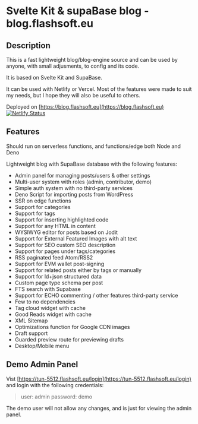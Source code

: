 # Svelte Kit & supaBase blog - blog.flashsoft.eu

## Description

This is a fast lightweight blog/blog-engine source and can be used by anyone, with small adjusments, to config and its code.

It is based on Svelte Kit and SupaBase.

It can be used with Netlify or Vercel.
Most of the features were made to suit my needs, but I hope they will also be useful to others.

Deployed on [https://blog.flashsoft.eu](https://blog.flashsoft.eu)
[![Netlify Status](https://api.netlify.com/api/v1/badges/fc8f8d80-365f-4e3a-8dc4-ee441c44eef5/deploy-status)](https://app.netlify.com/sites/bfsk/deploys)

## Features

Should run on serverless functions, and functions/edge both Node and Deno

Lightweight blog with SupaBase database with the following features:

- Admin panel for managing posts/users & other settings
- Multi-user system with roles (admin, contributor, demo)
- Simple auth system with no third-party services
- Deno Script for importing posts from WordPress
- SSR on edge functions
- Support for categories
- Support for tags
- Support for inserting highlighted code
- Support for any HTML in content
- WYSIWYG editor for posts based on Jodit
- Support for External Featured Images with alt text
- Support for SEO custom SEO description
- Support for pages under tags/categories
- RSS paginated feed Atom/RSS2
- Support for EVM wallet post-signing
- Support for related posts either by tags or manually
- Support for ld+json structured data
- Custom page type schema per post
- FTS search with Supabase
- Support for ECHO commenting / other features third-party service
- Few to no dependencies
- Tag cloud widget with cache
- Good Reads widget with cache
- XML Sitemap
- Optimizations function for Google CDN images
- Draft support
- Guarded preview route for previewing drafts
- Desktop/Mobile menu

## Demo Admin Panel

Vist [https://tun-5512.flashsoft.eu/login](https://tun-5512.flashsoft.eu/login) and login with the following credentials:
> user: admin
> password: demo

The demo user will not allow any changes, and is just for viewing the admin panel.
